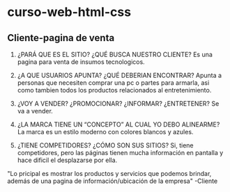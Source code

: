 # curso-web-html-css
## Cliente-pagina de venta

1. ¿PARÁ QUE ES EL SITIO? ¿QUÉ BUSCA NUESTRO CLIENTE? Es una pagina para venta de insumos tecnologicos.

2. ¿A QUE USUARIOS APUNTA? ¿QUÉ DEBERIAN ENCONTRAR? Apunta a personas que necesiten comprar una pc o partes para armarla, asi como tambien todos los productos relacionados al entretenimiento.

3. ¿VOY A VENDER? ¿PROMOCIONAR? ¿INFORMAR? ¿ENTRETENER? Se va a vender.

4. ¿LA MARCA TIENE UN “CONCEPTO” AL CUAL YO DEBO ALINEARME? La marca es un estilo moderno con colores blancos y azules.

5. ¿TIENE COMPETIDORES? ¿CÓMO SON SUS SITIOS? Si, tiene competidores, pero las páginas tienen mucha información en pantalla y hace dificil el desplazarse por ella.

"Lo pricipal es mostrar los productos y servicios que podemos brindar, además de una pagina de información/ubicación de la empresa" -Cliente
